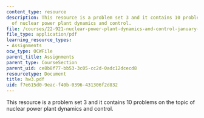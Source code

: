 ```yaml
---
content_type: resource
description: This resource is a problem set 3 and it contains 10 problems on the topic
  of nuclear power plant dynamics and control.
file: /courses/22-921-nuclear-power-plant-dynamics-and-control-january-iap-2006/f7e615d09eacf40b0396431306f2d832_hw3.pdf
file_type: application/pdf
learning_resource_types:
- Assignments
ocw_type: OCWFile
parent_title: Assignments
parent_type: CourseSection
parent_uid: ce8b8f77-bb53-3c05-cc2d-0adc12dcecd8
resourcetype: Document
title: hw3.pdf
uid: f7e615d0-9eac-f40b-0396-431306f2d832
---
```

This resource is a problem set 3 and it contains 10 problems on the topic of nuclear power plant dynamics and control.

